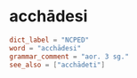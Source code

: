 # acchādesi

``` toml
dict_label = "NCPED"
word = "acchādesi"
grammar_comment = "aor. 3 sg."
see_also = ["acchādeti"]
```

